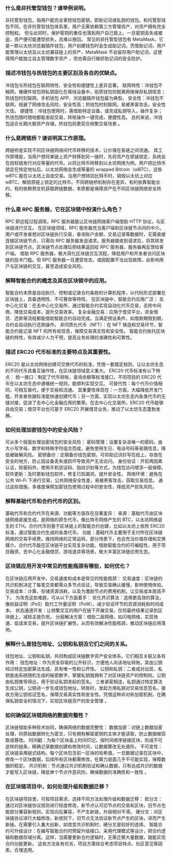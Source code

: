 
### 什么是非托管型钱包？请举例说明。

非托管型钱包，指用户能完全掌控钱包密钥，即助记词或私钥的钱包。和托管型钱包不同，在非托管型钱包体系里，用户无需依赖第三方管理资产，对资产拥有完全控制权。
但与此同时，保护密钥的重任也落到用户自己肩上。一旦密钥丢失或被盗，资产便可能遭受损失，且难以挽回。
常见的非托管型钱包有 MetaMask。它是一款以太坊浏览器插件钱包，用户创建钱包时会生成助记词。凭借助记词，用户能管理以太坊及以太坊兼容链上的资产，MetaMask 不会留存用户助记词，这使得用户能独立自主管理数字资产 ，但也需自行做好助记词的安全防护。


### 描述冷钱包与热钱包的主要区别及各自的优缺点。

冷钱包与热钱包在联网特性、安全性和便捷性上差异显著。
联网特性：冷钱包不触网，像硬件钱包把私钥固化在离线设备中，纸质钱包则脱离网络保存私钥信息；热钱包时刻联网，手机钱包 APP、浏览器插件钱包最为典型。
安全性：冷钱包不联网，规避了网络攻击风险，安全性高；热钱包时刻联网，易被黑客攻击，安全性欠佳。
便捷性：冷钱包使用时，需借助特定设备，或完成私钥导入，操作复杂；热钱包随时随地都能发起交易，转账操作一键完成，便捷性高。
总的来说，冷钱包适合长期大额资产存储，热钱包则更契合频繁交易场景 。


### 什么是跨链桥？请说明其工作原理。

跨链桥是实现不同区块链网络间代币转移的技术，让价值在各链之间流通。
其工作原理是，当用户想将某链上资产转移到另一链时，先将资产在原链锁定，系统会在目标链发行对应等量的代币。以将比特币转移到以太坊网络为例，用户把比特币锁定在特定地址后，以太坊网络会生成等量的 wrapped Bitcoin（wBTC），这些 wBTC 能在以太坊上自由交易。当用户想转回比特币时，销毁以太坊上对应 wBTC，解锁原链上锁定的比特币。不同跨链桥机制存在差异，有的依靠智能合约，有的依赖预言机获取跨链数据，本质都是保障资产在不同区块链网络安全转移。

### 什么是 RPC 服务器，它在区块链中扮演什么角色？

RPC 即远程过程调用，RPC 服务器能让区块链网络客户端借助 HTTP 协议，与区块链进行交互。
在区块链领域，RPC 服务器充当客户端和区块链节点间的中介。用户或开发者想对区块链执行交易，查询账户余额、交易记录等数据时，无需直接连接区块链节点，只需向 RPC 服务器发送请求。服务器接收到请求后，将其转发到区块链节点，区块链节点处理后把结果返回给 RPC 服务器，服务器再反馈给客户端。
借助 RPC 服务器，极大简化区块链交互流程，降低用户和开发者访问区块链的技术门槛。但 RPC 服务器一旦遭受攻击，或因配置不当出现故障，会影响用户与区块链的交互，甚至造成安全风险。

### 解释智能合约的概念及其在区块链中的应用。

智能合约本质是自动执行、控制或记录合约条款的计算机程序，以代码形式部署在区块链上，具备透明性、不可篡改等特性。
在区块链中，智能合约应用广泛：
去中心化交易：在去中心化交易所，通过智能合约实现自动化代币交易，去除中间商，降低交易成本，提升交易效率。
复杂金融交易：应用于借贷平台，资金借贷、还款等流程都能借助智能合约自动完成。当满足预设条件，如借款期限到期，合约会自动执行还款操作。
非同质化代币（NFT）：在 NFT 铸造和交易环节，智能合约能记录 NFT 的所有权信息，保障交易真实性和安全性。
智能合约依托区块链的特性，有效减少人为干预，提高业务处理的准确性和可靠性。

### 描述 ERC20 代币标准的主要特点及其重要性。

ERC20 是以太坊网络创建可交换代币的标准，凭借一套既定规则，让以太坊生态的不同代币具备互操作性，在区块链领域意义重大。
ERC20 代币标准有以下特点：
统一接口：制定了代币转账、查询余额等标准接口，不同项目的 ERC20 代币在以太坊生态中遵循统一规则，能顺利实现交互。
可替代性：每个代币价值相同，可相互替代，便于交易和流通。
其重要性体现在：一方面，大幅降低开发门槛，开发者依据标准能快速创建代币；另一方面，实现以太坊生态内各类代币的无缝对接，促进了去中心化金融应用的繁荣。在去中心化交易所，ERC20 代币能够自由交易；借贷平台也可基于 ERC20 开展借贷业务，推动了以太坊生态蓬勃发展。


### 如何处理加密钱包中的安全风险？

可从多个层面处理加密钱包的安全风险：
密码管理：设置复杂且唯一的密码，由大小写字母、数字和特殊字符组合而成，避免使用生日、电话号码等易猜信息，降低被破解风险。
密钥备份：定期备份钱包密钥，可将助记词抄写在纸上，存放在安全的地方，防止因设备丢失或损坏导致资产无法访问。
身份验证：开启两因素认证，除密码外，使用手机验证码、指纹识别等方式，为钱包访问增添一层保障。
软件更新：及时更新钱包软件，修复已知漏洞，提升安全性。
网络环境：避免在公共 Wi-Fi 下进行交易，公共网络安全性差，易被黑客攻击，窃取交易信息。
通过这些措施，多维度保障加密钱包使用过程中的安全性，降低资产损失风险。

### 解释基础代币和合约代币的区别。

基础代币和合约代币在来源、功能等方面存在显著差异：
来源：基础代币由区块链网络直接生成，是网络的原生代币，像比特币网络产生的 BTC，以太坊网络诞生的 ETH。合约代币则基于区块链上的智能合约创建，比如以太坊上依照 ERC20 标准，通过智能合约生成的各类代币。
功能：基础代币主要用于支付所在区块链网络的交易手续费，维持网络的正常运转。部分场景下，也会充当价值存储和交换媒介。合约代币能在区块链平台实现复杂功能，借助智能合约的可编程性，用于项目融资、去中心化金融借贷、游戏道具等场景，极大丰富区块链应用生态。

### 区块链应用开发中常见的性能瓶颈有哪些，如何优化？

在区块链应用开发中，交易速度和成本是常见的性能瓶颈：
交易速度：区块链的共识机制决定了每笔交易都需众多节点验证，导致交易确认缓慢，影响使用体验。
交易成本：计算、存储资源消耗，以及为激励节点的费用机制，让交易成本居高不下。
为攻克这些难题，可从以下方面着手：
优化共识算法：选用更高效的算法，像权益证明（PoS）取代工作量证明（PoW），减少验证环节的资源消耗和时间成本。
状态通道开发：让频繁交互的用户在链下开展交易，仅将最终结果记录到区块链上，减轻主链负担。
分层解决方案：借助二层网络，如闪电网络，实现快速、低成本交易，提升区块链扩展性，从而有效解决性能瓶颈，推动区块链应用落地。

### 解释什么是钱包地址、公钥和私钥及它们之间的关系。


钱包地址、公钥和私钥，共同构成区块链数字资产安全体系，它们相互关联又各有作用：
钱包地址：作为资金存取的公开标识，方便他人向该地址转账。其由公钥经过特定加密算法生成，具有唯一性和公开性。
公钥和私钥：二者成对出现，私钥是由系统随机生成的秘密数字，掌握私钥就拥有了对区块链资产的控制权。公钥由私钥推导得出，用于验证私钥发起的签名。
三者紧密相连，私钥通过特定算法生成公钥，公钥进一步生成钱包地址。转账时，发起方用私钥对交易信息签名，接收方用公钥验证签名，保障交易真实性和安全性。凭借这种非对称加密机制，在确保私钥安全的情况下，实现区块链资产的安全管理 。

### 如何确保区块链网络的数据完整性？


区块链借助多种技术协同，确保网络的数据完整性：
数据加密：对链上数据加密处理，将原始数据转化为密文，只有拥有解密密钥的主体才能读取，防止数据被窃取或篡改。
时间戳：为每个区块盖上时间印记，按时间顺序链接区块，形成不可逆转的链条，精确记录数据创建和修改时间，让数据篡改无处遁形。
不可变性：区块链采用链式结构，每个区块包含前一区块的哈希值，一旦数据记录在区块中，修改一个区块数据，后续所有区块都需修改，在算力层面几乎不可能实现，保障数据的稳定。
共识机制：节点通过共识机制验证和确认数据，只有达成共识的数据才能写入区块链，降低单个节点作恶风险，确保数据的准确性和一致性 。

### 在区块链项目中，如何处理升级和数据迁移？

在区块链项目里，可按项目需求，选择不同方法处理升级和数据迁移：
软分叉：通过对区块链协议规则进行轻度修改，新节点认可旧节点的交易和区块，旧节点也能部分兼容新规则，实现向后兼容，不产生新链，升级相对平滑。
硬分叉：对区块链协议进行大幅修改，新规则下，旧节点无法验证新节点产生的区块，进而产生新链。在需要引入重大创新，如改变共识机制时，硬分叉是较好的选择。
智能合约可升级设计：在编写智能合约时预留升级接口，采用代理模式等设计，把合约逻辑和数据存储分离。这样，当需要更新合约逻辑时，无需迁移大量数据，就能实现合约功能更新。
这些方法各有优劣，项目方需综合考虑项目特点、社区意见等因素，合理选用。
